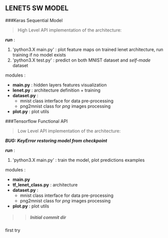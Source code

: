 ## LENET5 SW MODEL
###Keras Sequential Model

> High Level API implementation of the architecture:

***run*** :
1. 'python3.X main.py'	: plot feature maps on trained lenet architecture, run training if no model exists 
2. 'python3.X test.py' 	: predict on both MNIST dataset and *self-made* dataset

modules :	 

- **main.py** 	 : hidden layers features visualization
- **lenet.py**	 : architecture definition + training 
- **dataset.py** : 
	- mnist class interface for data pre-processing
	- png2mnist class for *png* images processing
- **plot.py**	 : plot utils   

###Tensorflow Functional API 

> Low Level API implementation of the architecture:

***BUG: KeyError restoring model from checkpoint***

***run*** :
1. 'python3.X main.py'	: train the model, plot predictions examples 

modules :	 

- **main.py** 	 
- **tf_lenet_class.py**	 : architecture  
- **dataset.py** : 
	- mnist class interface for data pre-processing
	- png2mnist class for *png* images processing
- **plot.py**	 : plot utils 

>> ##### Initial commit dir
first try 